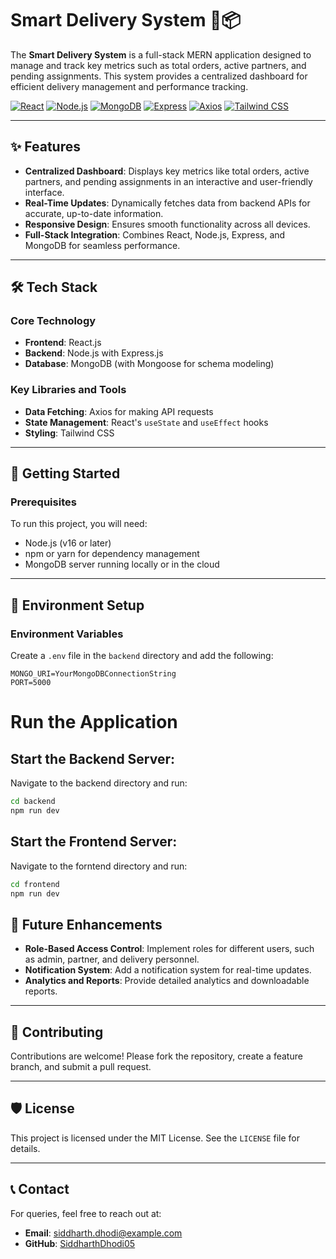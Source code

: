 # Smart Delivery System 🚚📦

The **Smart Delivery System** is a full-stack MERN application designed to manage and track key metrics such as total orders, active partners, and pending assignments. This system provides a centralized dashboard for efficient delivery management and performance tracking.

[![React](https://img.shields.io/badge/React-18.2.0-blue.svg)](https://reactjs.org/)
[![Node.js](https://img.shields.io/badge/Node.js-20.5.1-green.svg)](https://nodejs.org/)
[![MongoDB](https://img.shields.io/badge/MongoDB-7.0.2-brightgreen.svg)](https://www.mongodb.com/)
[![Express](https://img.shields.io/badge/Express-4.18.2-lightgrey.svg)](https://expressjs.com/)
[![Axios](https://img.shields.io/badge/Axios-1.4.0-lightblue.svg)](https://axios-http.com/)
[![Tailwind CSS](https://img.shields.io/badge/TailwindCSS-3.3.0-blueviolet.svg)](https://tailwindcss.com/)

---

## ✨ Features

- **Centralized Dashboard**: Displays key metrics like total orders, active partners, and pending assignments in an interactive and user-friendly interface.
- **Real-Time Updates**: Dynamically fetches data from backend APIs for accurate, up-to-date information.
- **Responsive Design**: Ensures smooth functionality across all devices.
- **Full-Stack Integration**: Combines React, Node.js, Express, and MongoDB for seamless performance.

---

## 🛠️ Tech Stack

### Core Technology
- **Frontend**: React.js
- **Backend**: Node.js with Express.js
- **Database**: MongoDB (with Mongoose for schema modeling)

### Key Libraries and Tools
- **Data Fetching**: Axios for making API requests
- **State Management**: React's `useState` and `useEffect` hooks
- **Styling**: Tailwind CSS

---

## 🚀 Getting Started

### Prerequisites

To run this project, you will need:
- Node.js (v16 or later)
- npm or yarn for dependency management
- MongoDB server running locally or in the cloud

---

## 🔧 Environment Setup

### Environment Variables

Create a `.env` file in the `backend` directory and add the following:

```env
MONGO_URI=YourMongoDBConnectionString
PORT=5000
```

# Run the Application

## Start the Backend Server:
Navigate to the backend directory and run:

```bash
cd backend
npm run dev
```

## Start the Frontend Server:
Navigate to the forntend directory and run:
```bash
cd frontend
npm run dev
```
## 🚀 Future Enhancements

- **Role-Based Access Control**: Implement roles for different users, such as admin, partner, and delivery personnel.
- **Notification System**: Add a notification system for real-time updates.
- **Analytics and Reports**: Provide detailed analytics and downloadable reports.

---

## 🤝 Contributing

Contributions are welcome! Please fork the repository, create a feature branch, and submit a pull request.

---

## 🛡️ License

This project is licensed under the MIT License. See the `LICENSE` file for details.

---

## 📞 Contact

For queries, feel free to reach out at:

- **Email**: [siddharth.dhodi@example.com](mailto:siddharth.dhodi@example.com)
- **GitHub**: [SiddharthDhodi05](https://github.com/SiddharthDhodi05)


